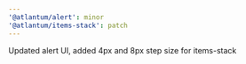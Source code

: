 ```yaml
---
'@atlantum/alert': minor
'@atlantum/items-stack': patch
---
```


Updated alert UI, added 4px and 8px step size for items-stack
